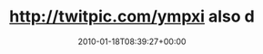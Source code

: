 ---
retweeted: false
source: <a href="http://twitter.com" rel="nofollow">Twitter Web Client</a>
entities:
  hashtags: []
  symbols: []
  user_mentions: []
  urls: []
display_text_range:
- '0'
- '91'
favorite_count: '1'
id_str: '7897638490'
truncated: false
retweet_count: '0'
id: '7897638490'
created_at: Mon Jan 18 08:39:27 +0000 2010
favorited: false
full_text: http://twitpic.com/ympxi also der [@bensonofone](https://twitter.com/bensonofone)
  ist wirklich ein vielbeschäftigter Mensch...
lang: de
tags:
- pesos:twitter
date: '2010-01-18T08:39:27+00:00'
src: https://twitter.com/bascht/status/7897638490
original_url: https://twitter.com/bascht/status/7897638490
type: twitter_tweet
text: http://twitpic.com/ympxi also der [@bensonofone](https://twitter.com/bensonofone)
  ist wirklich ein vielbeschäftigter Mensch...
title: http://twitpic.com/ympxi also d

---